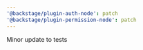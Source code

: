 ```yaml
---
'@backstage/plugin-auth-node': patch
'@backstage/plugin-permission-node': patch
---
```


Minor update to tests

